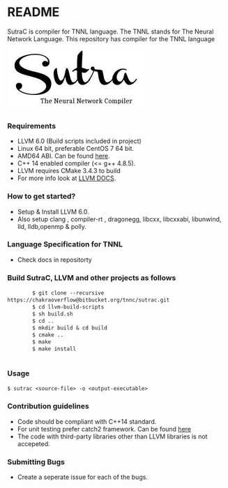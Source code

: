 # README #

SutraC is compiler for TNNL language. The TNNL stands for The Neural Network Language. This repository has compiler for the TNNL language 

![Sutralogo](misc/logo.jpg)  

### Requirements ###

*  LLVM 6.0 (Build scripts included in project)
*  Linux 64 bit, preferable CentOS 7 64 bit.
*  AMD64 ABI. Can be found [here](https://software.intel.com/sites/default/files/article/402129/mpx-linux64-abi.pdf).
*  C++ 14 enabled compiler (<= g++ 4.8.5).
*  LLVM requires CMake 3.4.3 to build
*  For more info look at [LLVM DOCS](https://llvm.org/docs/GettingStarted.html).


### How to get started? ###

* Setup & Install LLVM 6.0.
* Also setup clang , compiler-rt , dragonegg, libcxx, libcxxabi, libunwind, lld, lldb,openmp & polly.

### Language Specification for TNNL ###

* Check docs in repositorty  
### Build SutraC, LLVM and other projects as follows ###

```
		$ git clone --recursive https://chakraoverflow@bitbucket.org/tnnc/sutrac.git
		$ cd llvm-build-scripts
		$ sh build.sh
		$ cd ..
		$ mkdir build & cd build  
		$ cmake ..  
		$ make  
		$ make install  
 
```

### Usage ###
```
$ sutrac <source-file> -o <output-executable>
```  

### Contribution guidelines ###

* Code should be compliant with C++14 standard.
* For unit testing prefer catch2 framework. Can be found [here](https://github.com/catchorg/Catch2) 
* The code with third-party libraries other than LLVM libraries is not accepeted.

### Submitting Bugs ###

* Create a seperate issue for each of the bugs.
